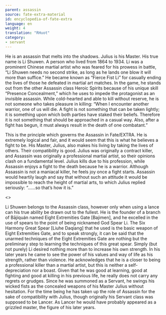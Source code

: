 ```yaml
---
parent: assassin
source: fate-extra-material
id: encyclopedia-of-fate-extra
language: en
weight: 4
translation: "RHuot"
category:
- servant
---
```


He is an assassin that melts into the shadows. Julius is his Master.
His true name is Li Shuwen.
A person who lived from 1864 to 1934.
Li was a prominent Chinese martial artist who was feared for his prowess in battle, “Li Shuwen needs no second strike, as long as he lands one blow it will more than suffice.”
He became known as “Fierce Fist Li” for casually ending the lives of those he defeated in martial art matches.
In the game, he stands out from the other Assassin class Heroic Spirits because of his unique skill “Presence Concealment,” which he uses to impede the protagonist as an invisible assassin.
While cold-hearted and able to kill without reserve, he is not someone who takes pleasure in killing: “When I encounter another warrior, one of us will die. A fight is not something that can be taken lightly; it is something upon which both parties have staked their beliefs. Therefore it is not something that should be approached in a casual way. Also, after a fight has begun, it must always result in the death of one combatant.”

This is the principle which governs the Assassin in Fate/EXTRA.
He is extremely logical and fair, and it would seem that this is what he believes a fight to be.
His Master, Julius, also makes his living by taking the lives of others. Their compatibility is good.
Julius was originally a contract killer, and Assassin was originally a professional martial artist, so their opinions clash on a fundamental level.
Julius kills due to his profession,
while Assassin enjoys a fight to the death because he is a warrior.
Although Assassin is not a maniacal killer, he feels joy once a fight starts.
Assassin would heartily laugh and say that without such an attitude it would be impossible to reach the height of martial arts, to which Julius replied seriously: “……so that’s how it is.”

<>

Li Shuwen belongs to the Assassin class, however only when using a lance can his true ability be drawn out to the fullest.
He is the founder of a branch of Bājíquán named Eight Extremities Gate [Bajimen], and he excelled in the use of spears to the point of being nicknamed God Spear Li.
The Six Harmony Great Spear [Liuhe Daqiang] that he used is the basic weapon of Eight Extremities Gate, and to speak strongly, it can be said that the unarmed techniques of the Eight Extremities Gate are nothing but the preliminary step to learning the techniques of this great spear.
Simply (but not purely) Li desired nothing more than to increase his own strength. In his later years he came to see the power of his values and way of life as his strength, rather than violence.
He acknowledges that he is a closer to being a professional killer than a martial artist, but this is neither a self-depreciation nor a boast.
Given that he was good at learning, good at fighting and good at killing in his previous life, he really does not carry any regrets or grudges.
Since he was summoned as a Servant, he swings his wicked fists as the concealed weapons of his Master Julius without hesitation.
For the time being he has taken up the role of Assassin for the sake of compatibility with Julius, though originally his Servant class was supposed to be Lancer. As Lancer he would have probably appeared as a grizzled master, the figure of his later years.
